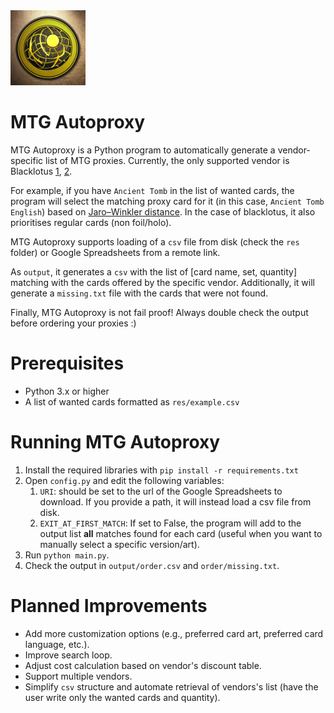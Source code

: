 <img src="img/mtg_autoproxy.jpg" alt="Generated with https://openart.ai/" width="120" height="120">

# MTG Autoproxy

MTG Autoproxy is a Python program to automatically generate a vendor-specific list of MTG proxies. Currently, the only supported vendor is Blacklotus [1](https://www.aliexpress.com/item/1005001356681692.html?spm=a2g0o.store_home.productList_1386204970.subject_0), [2](https://docs.google.com/spreadsheets/d/1E2iSRhhNUjaZ3MblXx_rflpOIkMwK40OgX5X6yXE4zw/edit#gid=1033599937).

For example, if you have `Ancient Tomb` in the list of wanted cards, the program will select the matching proxy card for it (in this case, `Ancient Tomb English`) based on [Jaro–Winkler distance](http://en.wikipedia.org/wiki/Jaro%E2%80%93Winkler_distance). In the case of blacklotus, it also prioritises regular cards (non foil/holo).

MTG Autoproxy supports loading of a `csv` file from disk (check the `res` folder) or Google Spreadsheets from a remote link.

As `output`, it generates a `csv` with the list of [card name, set, quantity] matching with the cards offered by the specific vendor. Additionally, it will generate a `missing.txt` file with the cards that were not found.

Finally, MTG Autoproxy is not fail proof! Always double check the output before ordering your proxies :)

# Prerequisites

- Python 3.x or higher
- A list of wanted cards formatted as `res/example.csv`
  
# Running MTG Autoproxy

1. Install the required libraries with `pip install -r requirements.txt`
2. Open `config.py` and edit the following variables:
   1. `URI`: should be set to the url of the Google Spreadsheets to download. If you provide a path, it will instead load a csv file from disk.
   2. `EXIT_AT_FIRST_MATCH`: If set to False, the program will  add to the output list **all** matches found for each card (useful when you want to manually select a specific version/art).
3. Run `python main.py`.
4. Check the output in `output/order.csv` and `order/missing.txt`.

# Planned Improvements

- Add more customization options (e.g., preferred card art, preferred card language, etc.).
- Improve search loop.
- Adjust cost calculation based on vendor's discount table.
- Support multiple vendors.
- Simplify `csv` structure and automate retrieval of vendors's list (have the user write only the wanted cards and quantity).

